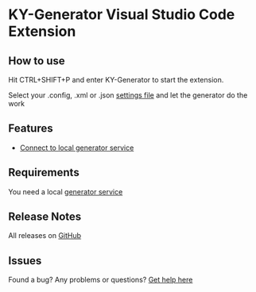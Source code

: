 # KY-Generator Visual Studio Code Extension

## How to use
Hit CTRL+SHIFT+P and enter KY-Generator to start the extension.

Select your .config, .xml or .json [settings file](https://github.com/KY-Programming/generator-vs-code/wiki/Settings-File) and let the generator do the work

## Features

* [Connect to local generator service](https://github.com/KY-Programming/generator-vs-code/wiki/Settings-File)

## Requirements

You need a local [generator service](https://github.com/KY-Programming/generator/wiki)

## Release Notes

All releases on [GitHub](https://github.com/KY-Programming/generator-vs-code/releases)

## Issues
Found a bug? Any problems or questions?
[Get help here](https://github.com/KY-Programming/generator-vs-code/issues)